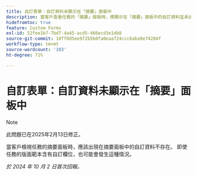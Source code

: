 ```yaml
---
title: 自訂表單：自訂資料未顯示在「摘要」面板中
description: 當客戶查看任務的「摘要」面板時，應顯示在「摘要」面板中的自訂資料並未出現。即使任務的版面範本含有自訂欄位，也可能會發生這種情況。
hidefromtoc: true
feature: Custom Forms
exl-id: 52fee1b7-7bd7-4a45-acd5-466ecd3e1db8
source-git-commit: 10ff0d5ee972b5b0fa0eaa724ccc6aba9e74284f
workflow-type: tm+mt
source-wordcount: '103'
ht-degree: 71%

---
```


# 自訂表單：自訂資料未顯示在「摘要」面板中

>[!NOTE]
>
>此問題已在2025年2月13日修正。

當客戶檢視任務的摘要面板時，應該出現在摘要面板中的自訂資料不存在。 即使任務的版面範本含有自訂欄位，也可能會發生這種情況。

_於 2024 年 10 月 2 日首次回報。_
